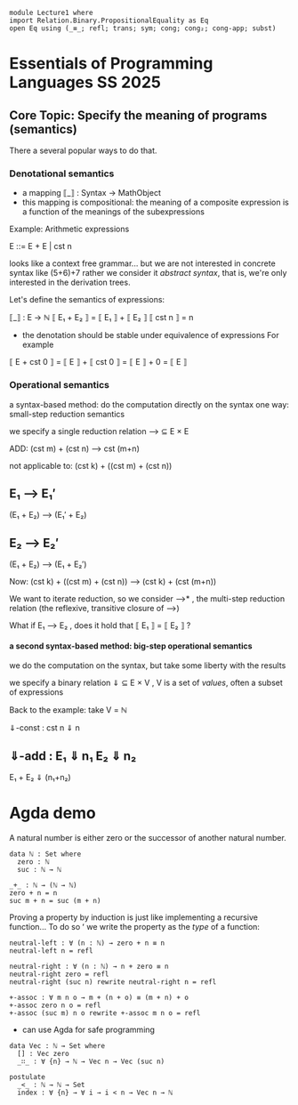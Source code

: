 ```
module Lecture1 where
import Relation.Binary.PropositionalEquality as Eq
open Eq using (_≡_; refl; trans; sym; cong; cong₂; cong-app; subst)

```

# Essentials of Programming Languages SS 2025

## Core Topic: Specify the meaning of programs (semantics)

There a several popular ways to do that.

### Denotational semantics

* a mapping ⟦_⟧ : Syntax → MathObject
* this mapping is compositional:
  the meaning of a composite expression is a function of the meanings of the subexpressions

Example:
Arithmetic expressions

E ::= E + E | cst n

looks like a context free grammar...
but we are not interested in concrete syntax like (5+6)+7
rather we consider it *abstract syntax*, that is, we're only interested in the derivation trees.

Let's define the semantics of expressions:

⟦_⟧ : E → ℕ
⟦ E₁ + E₂ ⟧ = ⟦ E₁ ⟧ + ⟦ E₂ ⟧
⟦ cst n ⟧ = n

* the denotation should be stable under equivalence of expressions
For example

⟦ E + cst 0 ⟧ = ⟦ E ⟧ + ⟦ cst 0 ⟧ = ⟦ E ⟧ + 0 = ⟦ E ⟧

### Operational semantics

a syntax-based method: do the computation directly on the syntax
one way: small-step reduction semantics

we specify a single reduction relation ⟶ ⊆ E × E

ADD: (cst m) + (cst n) ⟶ cst (m+n)

not applicable to: (cst k) + ((cst m) + (cst n))

E₁ ⟶ E₁′
------------------------
(E₁ + E₂) ⟶ (E₁′ + E₂)


E₂ ⟶ E₂′
------------------------
(E₁ + E₂) ⟶ (E₁ + E₂′)


Now: (cst k) + ((cst m) + (cst n)) ⟶ (cst k) + (cst (m+n))

We want to iterate reduction, so we consider ⟶* , the multi-step reduction relation
(the reflexive, transitive closure of ⟶)

What if E₁ ⟶ E₂ , does it hold that ⟦ E₁ ⟧ = ⟦ E₂ ⟧ ?

#### a second syntax-based method: big-step operational semantics

we do the computation on the syntax, but take some liberty with the results

we specify a binary relation ⇓ ⊆ E × V  , V is a set of *values*, often a subset of expressions

Back to the example: take V = ℕ

⇓-const : cst n ⇓ n

⇓-add :
E₁ ⇓ n₁
E₂ ⇓ n₂
---------------
E₁ + E₂ ⇓ (n₁+n₂)


# Agda demo

A natural number is either zero or the successor of another natural number.

```
data ℕ : Set where
  zero : ℕ
  suc : ℕ → ℕ

_+_ : ℕ → (ℕ → ℕ)
zero + n = n
suc m + n = suc (m + n)
```

Proving a property by induction is just like implementing a recursive function...
To do so ʻ we write the property as the *type* of a function:

```
neutral-left : ∀ (n : ℕ) → zero + n ≡ n
neutral-left n = refl

neutral-right : ∀ (n : ℕ) → n + zero ≡ n
neutral-right zero = refl
neutral-right (suc n) rewrite neutral-right n = refl

+-assoc : ∀ m n o → m + (n + o) ≡ (m + n) + o
+-assoc zero n o = refl
+-assoc (suc m) n o rewrite +-assoc m n o = refl
```

+ can use Agda for safe programming

```
data Vec : ℕ → Set where
  [] : Vec zero
  _∷_ : ∀ {n} → ℕ → Vec n → Vec (suc n)

postulate
  _<_ : ℕ → ℕ → Set
  index : ∀ {n} → ∀ i → i < n → Vec n → ℕ
```

